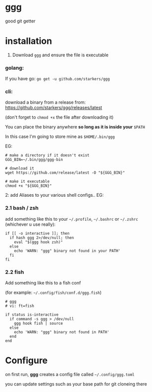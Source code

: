 # ggg

good git getter

# installation

1. Download `ggg` and ensure the file is executable

### golang:
If you have go: `go get -u github.com/starkers/ggg`

### cli:
download a binary from a release from: https://github.com/starkers/ggg/releases/latest

(don't forget to `chmod +x` the file after downloading it)

You can place the binary anywhere **so long as it is inside your** `$PATH`

In this case I'm going to store mine as `$HOME/.bin/ggg`

EG:

```
# make a directory if it doesn't exist
GGG_BIN=~/.bin/ggg/ggg-bin

# download it
wget https://github.com/release/latest -O "${GGG_BIN}"

# make it executable
chmod +x "${GGG_BIN}"
```

2: add Aliases to your various shell configs.. EG:


### 2.1 bash / zsh

add something like this to your `~/.profile`, `~/.bashrc` or `~/.zshrc` (whichever u use really):

```
if [[ -o interactive ]]; then
  if hash ggg 2>/dev/null; then
    eval "$(ggg hook zsh)"
  else
    echo 'WARN: "ggg" binary not found in your PATH'
  fi
fi
```

### 2.2 fish

Add something like this to a fish conf

(for example: `~/.config/fish/conf.d/ggg.fish`)

```
# ggg
# vi: ft=fish

if status is-interactive
  if command -s ggg > /dev/null
    ggg hook fish | source
  else
    echo 'WARN: "ggg" binary not found in PATH'
  end
end

```



# Configure

on first run, **ggg** creates a config file called `~/.config/ggg.toml`

you can update settings such as your base path for git cloneing there

